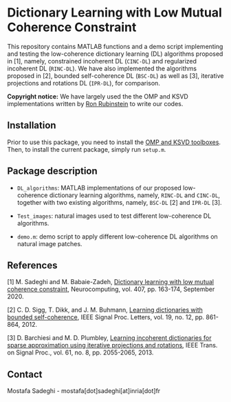 
# Dictionary Learning with Low Mutual Coherence Constraint

This repository contains MATLAB functions and a demo script implementing and testing the low-coherence dictionary learning (DL) algorithms proposed in [1], namely, constrained incoherent DL (`CINC-DL`) and regularized incoherent DL (`RINC-DL`). We have also implemented the algorithms proposed in [2], bounded self-coherence DL (`BSC-DL`) as well as [3], iterative projections and rotations DL (`IPR-DL`), for comparison.

**Copyright notice:** We have largely used the the OMP and KSVD implementations written by [Ron Rubinstein](https://www.cs.technion.ac.il/~ronrubin/) to write our codes.

## Installation

Prior to use this package, you need to install the [OMP and KSVD toolboxes](https://www.cs.technion.ac.il/~ronrubin/software.html). Then, to install the current package, simply run `setup.m`.

## Package description

- `DL_algorithms`: MATLAB implementations of our proposed low-coherence dictionary learning algorithms, namely, `RINC-DL` and `CINC-DL`, together with two existing algorithms, namely, `BSC-DL` [2] and `IPR-DL` [3].

- `Test_images`: natural images used to test different low-coherence DL algorithms.

- `demo.m`: demo script to apply different low-coherence DL algorithms on natural image patches.

## References

[1] M. Sadeghi and M. Babaie-Zadeh, [Dictionary learning with low mutual coherence constraint](https://www.sciencedirect.com/science/article/pii/S0925231220307827), Neurocomputing, vol. 407, pp. 163-174, September 2020.

[2] C. D. Sigg, T. Dikk, and J. M. Buhmann, [Learning dictionaries with bounded self-coherence](https://ieeexplore.ieee.org/document/6328247), IEEE Signal Proc. Letters, vol. 19, no. 12, pp. 861-864, 2012.

[3] D. Barchiesi and M. D. Plumbley, [Learning incoherent dictionaries for sparse approximation using iterative projections and rotations](https://ieeexplore.ieee.org/document/6451295/), IEEE Trans. on Signal Proc., vol. 61, no. 8, pp. 2055-2065, 2013.

## Contact

Mostafa Sadeghi - mostafa[dot]sadeghi[at]inria[dot]fr
